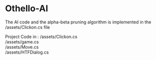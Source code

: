 # Othello-AI
The AI code and the alpha-beta pruning algorithm is implemented in the /assets/Clickon.cs file

Project Code in :
/assets/Clickon.cs   
/assets/game.cs   
/assets/Move.cs   
/assets/HTFDialog.cs   
